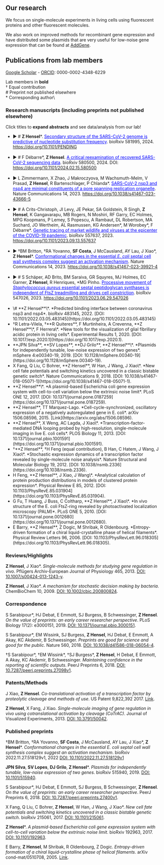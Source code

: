 ## Our research

We focus on single-molecule experiments in living cells using fluorescent proteins and other fluorescent molecules.

We also work on improved methods for recombinant gene expression and have distributed some plasmids that are very useful for low-noise gene expression that can be found at [AddGene](https://www.addgene.org/Zach_Hensel/).

## Publications from lab members

[Google Scholar](https://scholar.google.com/citations?user=QwsENLQAAAAJ&hl=en) - [ORCID](https://orcid.org/0000-0002-4348-6229): 0000-0002-4348-6229

Lab members in **bold**\
† Equal contribution\
\# Preprint not published elsewhere\
\* Corresponding author\

### Research manuscripts (including preprints not published elsewhere)

Click titles to **expand abstracts** and see data/analysis from our lab!

<ul markdown="1">
<li markdown="1">
<details markdown="1">
<summary># <b>Z Hensel</b>*. <span>Secondary structure of the SARS-CoV-2 genome is predictive of nucleotide substitution frequency</span>. bioRxiv 581995, 2024. <a href="https://doi.org/10.1101/PENDING">https://doi.org/10.1101/PENDING</a></summary>

<img src="image/research/1709074436982.png" width="450" />

**Abstract**: Accurate estimation of the effects of mutations on SARS-CoV-2 viral fitness can inform public-health responses such as vaccine development and predicting the impact of a new variant; it can also illuminate biological mechanisms including those underlying the emergence of variants of concern. Recently, Lan et al reported a high-quality model of SARS-CoV-2 secondary structure and its underlying dimethyl sulfate (DMS) reactivity data. I investigated whether secondary structure can explain some variability in the frequency of observing different nucleotide substitutions across millions of patient sequences in the SARS-CoV-2 phylogenetic tree. Nucleotide basepairing was compared to the estimated “mutational fitness” of substitutions, a measurement of the difference between a substitution’s observed and expected frequency that is correlated with other estimates of viral fitness. This comparison revealed that secondary structure is often predictive of substitution frequency, with significant decreases in substitution frequencies at basepaired positions. Focusing on the mutational fitness of C→T, the most common type of substitution, I describe C→T substitutions at basepaired positions that characterize major SARS-CoV-2 variants; such mutations may have a greater impact on fitness than appreciated when considering substitution frequency alone.

</details>
</li><br>

<li markdown="1">
<details markdown="1">
<summary># F Débarre*, <b>Z Hensel</b>. <span>A critical reexamination of recovered SARS-CoV-2 sequencing data</span>. bioRxiv 580500, 2024. DOI: <a href="https://doi.org/10.1101/2024.02.15.580500">https://doi.org/10.1101/2024.02.15.580500</a></summary>

<img src="image/research/1709075305862.png" width=300 />

**Abstract**: SARS-CoV-2 genomes collected at the onset of the Covid-19 pandemic are valuable because they could help understand how the virus entered the human population. In 2021, Jesse Bloom reported on the recovery of a dataset of raw sequencing reads that had been removed from the NCBI SRA database at the request of the data generators, a scientific team at Wuhan University (Wang et al., 2020b). Bloom suggested that the data may have been removed in order to obfuscate the origin of SARS-CoV-2, and he questioned the generating authors' statements that the samples had been collected on and after January 30, 2020. Here, we show that sample collection dates were published in 2020 by Wang et al. together with the sequencing reads, and match the dates given by the authors in 2021. We examine mutations in these sequences and confirm that they are entirely consistent with the previously known genetic diversity of SARS-CoV-2 of late January 2020. Finally, we explain how an apparent phylogenetic rooting paradox described by Bloom was resolved by subsequent analysis. Our reanalysis demonstrates that allegations of cover-up or of metadata manipulation were unwarranted.

</details>
</li><br>

<li markdown="1">
<details markdown="1">
<summary>L Zimmermann, X Zhao, J Makroczyova, M Wachsmuth-Melm, V Prasad, <b>Z Hensel</b>,  R Bartenschlager, P Chlanda*. <span>SARS-CoV-2 nsp3 and nsp4 are minimal constituents of a pore spanning replication organelle</span>. Nature Communications 14, 2023. <a href="https://doi.org/10.1038/s41467-023-43666-5">https://doi.org/10.1038/s41467-023-43666-5</a></summary>

<img src="image/research/1709080234066.png" width=300 />

**Abstract**: Coronavirus replication is associated with the remodeling of cellular membranes, resulting in the formation of double-membrane vesicles (DMVs). A DMV-spanning pore was identified as a putative portal for viral RNA. However, the exact components and the structure of the SARS-CoV-2 DMV pore remain to be determined. Here, we investigate the structure of the DMV pore by in situ cryo-electron tomography combined with subtomogram averaging. We identify non-structural protein (nsp) 3 and 4 as minimal components required for the formation of a DMV-spanning pore, which is dependent on nsp3-4 proteolytic cleavage. In addition, we show that Mac2-Mac3-DPUP-Ubl2 domains are critical for nsp3 oligomerization and crown integrity which influences membrane curvature required for biogenesis of DMVs. Altogether, SARS-CoV-2 nsp3-4 have a dual role by driving the biogenesis of replication organelles and assembly of DMV-spanning pores which we propose here to term replicopores.

</details>
</li><br>

<li markdown="1">
<details markdown="1">
<summary># A Crits-Christoph, JI Levy, JE Pekar, SA Goldstein, R Singh, <b>Z Hensel</b>, K Gangavarapu, MB Rogers, N Moshiri, RF Garry, EC Holmes, MPG Koopmans, P Lemey, S Popescu, A Rambaut, DL Robertson, MA Suchard, JO Wertheim, AL Rasmussen, KG Andersen*, M Worobey*, F Débarre*. <span>Genetic tracing of market wildlife and viruses at the epicenter of the COVID-19 pandemic</span>. bioRxiv 557637, 2023. <a href="https://doi.org/10.1101/2023.09.13.557637">https://doi.org/10.1101/2023.09.13.557637</a></summary>

<img src="image/research/1709141225200.png" width=450 />

**Abstract**: Zoonotic spillovers of viruses have occurred through the animal trade worldwide. The start of the COVID-19 pandemic was traced epidemiologically to the Huanan Wholesale Seafood Market, the site with the most reported wildlife vendors in the city of Wuhan, China. Here, we analyze publicly available qPCR and sequencing data from environmental samples collected in the Huanan market in early 2020. We demonstrate that the SARS-CoV-2 genetic diversity linked to this market is consistent with market emergence, and find increased SARS-CoV-2 positivity near and within a particular wildlife stall. We identify wildlife DNA in all SARS-CoV-2 positive samples from this stall. This includes species such as civets, bamboo rats, porcupines, hedgehogs, and one species, raccoon dogs, known to be capable of SARS-CoV-2 transmission. We also detect other animal viruses that infect raccoon dogs, civets, and bamboo rats. Combining metagenomic and phylogenetic approaches, we recover genotypes of market animals and compare them to those from other markets. This analysis provides the genetic basis for a short list of potential intermediate hosts of SARS-CoV-2 to prioritize for retrospective serological testing and viral sampling.

</details>
</li><br>

<li markdown="1">
<details markdown="1">
<summary>†BM Britton, †RA Yovanno, <b>SF Costa</b>,  J McCausland,  AY Lau,  J Xiao*, <b>Z Hensel</b>*. <span>Conformational changes in the essential <i>E. coli</i> septal cell wall synthesis complex suggest an activation mechanism</span>. Nature Communications 14, 2023. <a href="https://doi.org/10.1038/s41467-023-39921-4">https://doi.org/10.1038/s41467-023-39921-4</a></summary>

<img src="image/research/1709141406828.png" width=550 />

**Abstract**: The bacterial divisome is a macromolecular machine composed of more than 30 proteins that controls cell wall constriction during division. Here, we present a model of the structure and dynamics of the core complex of the *E. coli* divisome, supported by a combination of structure prediction, molecular dynamics simulation, single-molecule imaging, and mutagenesis. We focus on the septal cell wall synthase complex formed by FtsW and FtsI, and its regulators FtsQ, FtsL, FtsB, and FtsN. The results indicate extensive interactions in four regions in the periplasmic domains of the complex. FtsQ, FtsL, and FtsB support FtsI in an extended conformation, with the FtsI transpeptidase domain lifted away from the membrane through interactions among the C-terminal domains. FtsN binds between FtsI and FtsL in a region rich in residues with superfission (activating) and dominant negative (inhibitory) mutations. Mutagenesis experiments and simulations suggest that the essential domain of FtsN links FtsI and FtsL together, potentially modulating interactions between the anchor-loop of FtsI and the putative catalytic cavity of FtsW, thus suggesting a mechanism of how FtsN activates the cell wall synthesis activities of FtsW and FtsI.

</details>
</li><br>

<li markdown="1">
<details markdown="1">
<summary># S Schäper, AD Brito, BM Saraiva, GR Squyres, MJ Holmes, EC Garner, <b>Z Hensel</b>, R Henriques, *MG Pinho. <span>Processive movement of <i>Staphylococcus aureus</i> essential septal peptidoglycan synthases is independent of FtsZ treadmilling and drives cell constriction</span>. bioRxiv 547026, 2023. <a href="https://doi.org/10.1101/2023.06.29.547026">https://doi.org/10.1101/2023.06.29.547026</a></summary>

<img src="image/research/1709141678947.png" width=400 />

**Abstract**: Bacterial cell division is mediated by the tubulin-homolog FtsZ, which recruits peptidoglycan (PG) synthesis enzymes to the division site. Septal PG synthases promote inward growth of the division septum, but the mechanisms governing the spatiotemporal regulation of these enzymes are poorly understood. Recent studies on various organisms have proposed different models for the relationship between the movement and activity of septum-specific PG synthases and FtsZ treadmilling. Here, we studied the movement dynamics of conserved cell division proteins relative to the rates of septum constriction and FtsZ treadmilling in the Gram-positive pathogen *Staphylococcus aureus*. The septal PG synthesis enzyme complex FtsW/PBP1 and its putative activator protein, DivIB, moved processively, around the division site, with the same velocity. Impairing FtsZ treadmilling did not affect FtsW and DivIB velocities or septum constriction rates. Contrarily, inhibition of PG synthesis slowed down or completely stopped both septum constriction and the directional movement of FtsW/PBP1 and DivIB. Our findings support a model for *S. aureus* in which a single population of processively moving FtsW/PBP1 remains associated with DivIB to drive cell constriction independently of treadmilling FtsZ filaments.

![1709141678947](image/research/1709141678947.png)

</details>
</li><br>

<li markdown="1">
\# **Z Hensel**\*.
*Predicted binding interface between coronavirus nsp3 and nsp4*.
bioRxiv 483145, 2022.
[DOI: 10.1101/2022.03.05.483145](https://doi.org/10.1101/2022.03.05.483145)
</li>

<li markdown="1">
†R Letra-Vilela, †**R Quiteres**, F Murtinheira, A Crevenna, **Z Hensel**\*, F Herrera\*.
*New tools for the visualization of glial fibrillary acidic protein in living cells*.
Experimental Results 1, 2020.
[DOI: 10.1017/exp.2020.1](https://doi.org/10.1017/exp.2020.1).
</li>

<li markdown="1">
**JPN Silva**, **SV Lopes**,  **DJ Grilo**,  **Z Hensel**\*.
*Plasmids for independently tunable, low-noise expression of two genes*.
mSphere 4:e00340-19, 2019.
[DOI: 10.1128/mSphere.00340-19](https://doi.org/10.1128/mSphere.00340-19).
</li>

<li markdown="1">
X Fang, Q Liu, C Bohrer, **Z Hensel**, W Han, J Wang, J Xiao\*.
*New cell fate potentials and switching kinetics uncovered in a classic bistable genetic switch*.
Nature Communications 9, 2018.
[DOI: 10.1038/s41467-018-05071-1](https://doi.org/10.1038/s41467-018-05071-1).
</li>

<li markdown="1">
**Z Hensel**\*.
*A plasmid-based Escherichia coli gene expression system with cell-to-cell variation below the extrinsic noise limit*.
PLoS ONE 12, 2017.
[DOI: 10.1371/journal.pone.0187259](https://doi.org/10.1371/journal.pone.0187259).
</li>

<li markdown="1">
**Z Hensel**, TT Marquez-Lago.
*Cell-cycle-synchronized, oscillatory expression of a negatively autoregulated gene in E. coli*.
arXiv 1506.08596, 2015.
[Link](https://arxiv.org/abs/1506.08596).
</li>

<li markdown="1">
**Z Hensel**, X Weng, AC Lagda, J Xiao\*.
*Transcription-factor-mediated DNA looping probed by high-resolution, single-molecule imaging in live E. coli cells*.
PLOS Biology 11, 2013.
[DOI: 10.1371/journal.pbio.1001591](https://doi.org/10.1371/journal.pbio.1001591).
</li>

<li markdown="1">
†**Z Hensel**, †H Feng (equal contribution), B Han, C Hatem, J Wang, J Xiao\*.
*Stochastic expression dynamics of a transcription factor revealed by single-molecule noise analysis*.
Nature Structural and Molecular Biology 19, 2012.
[DOI: 10.1038/nsmb.2336](https://doi.org/10.1038/nsmb.2336).
</li>

<li markdown="1">
H Feng, **Z Hensel**, J Xiao, J Wang\*.
*Analytical calculation of protein production distributions in models of clustered protein expression*.
Physical Review E 85, 2012.
[DOI: 10.1103/PhysRevE.85.031904](https://doi.org/10.1103/PhysRevE.85.031904).
</li>

<li markdown="1">
G Fu, T Huang, J Buss, C Coltharp, **Z Hensel**, J Xiao\*.
*In vivo structure of the E. coli FtsZ-ring revealed by photoactivated localization microscopy (PALM)*.
PLoS ONE 5, 2010.
[DOI: 10.1371/journal.pone.0012680](https://doi.org/10.1371/journal.pone.0012680).
</li>

<li markdown="1">
E Barry, **Z Hensel**, Z Dogic, M Shribak, R Oldenbourg.
*Entropy-driven formation of a chiral liquid-crystalline phase of helical filaments*.
Physical Review Letters 96, 2006.
[DOI: 10.1103/PhysRevLett.96.018305](https://doi.org/10.1103/PhysRevLett.96.018305).
</li>
</ul>

### Reviews/Highlights

**Z Hensel**, J Xiao\*.
*Single-molecule methods for studying gene regulation in vivo*.
Pflügers Archiv-European Journal of Physiology 465, 2013.
[DOI: 10.1007/s00424-013-1243-y](https://doi.org/10.1007/s00424-013-1243-y).

**Z Hensel**, J Xiao\*.
*A mechanism for stochastic decision making by bacteria*.
ChemBioChem 10, 2009.
[DOI: 10.1002/cbic.200800824](https://doi.org/10.1002/cbic.200800824).

### Correspondence

S Sarabipour\*, HJ Debat, E Emmott, SJ Burgess, B Schwessinger, **Z Hensel**.
*On the value of preprints: an early career researcher perspective*.
PLoS Biology 17(2): e3000151, 2019.
[DOI: 10.1371/journal.pbio.3000151](https://doi.org/10.1371/journal.pbio.3000151).

S Sarabipour\*, EM Wissink, SJ Burgess, **Z Hensel**, HJ Debat, E Emmott, A Akay, KC Akdemir, B Schwessinger.
*Preprints are good for science and good for the public*.
Nature 560, 2018.
[DOI: 10.1038/d41586-018-06054-4](https://doi.org/10.1038/d41586-018-06054-4).

†S Sarabipour\*, †EM Wissink\*, †SJ Burgess\*, **Z Hensel**, H Debat, E Emmott, A Akay, KC Akdemir, B Schwessinger.
*Maintaining confidence in the reporting of scientific outputs*.
PeerJ Preprints 6, 2018.
[DOI: 10.7287/peerj.preprints.27098v1](https://doi.org/10.7287/peerj.preprints.27098v1).

### Patents/Methods

J Xiao, **Z Hensel**.
*Co-translational activation of a transcription factor by proteolytic cleavage and methods of use*.
US Patent 9,822,392 2017.
[Link](https://patents.google.com/patent/US9822392B2/en).

**Z Hensel**, X Fang, J Xiao.
*Single-molecule imaging of gene regulation in vivo using cotranslational activation by cleavage (CoTrAC)*.
Journal of Visualized Experiments, 2013.
[DOI: 10.3791/50042](https://doi.org/10.3791/50042).

### Published preprints

†BM Britton, †RA Yovanno, **SF Costa**,  J McCausland,  AY Lau,  J Xiao\*, **Z Hensel**\*.
*Conformational changes in the essential E. coli septal cell wall synthesis complex suggest an activation mechanism*.
bioRxiv 2022.11.27.518129v1, 2022
[DOI: 10.1101/2022.11.27.518129v1](https://doi.org/10.1101/2022.11.27.518129v1)

**JPN Silva**, **SV Lopes**,  **DJ Grilo**,  **Z Hensel**\*.
*Plasmids for independently tunable, low-noise expression of two genes*.
bioRxiv 515940, 2019.
[DOI: 10.1101/515940](https://doi.org/10.1101/515940).

S Sarabipour\*, HJ Debat, E Emmott, SJ Burgess, B Schwessinger, **Z Hensel**.
*On the value of preprints: an early career researcher perspective*.
PeerJ Preprints 6, 2018.
[DOI: 10.7287/peerj.preprints.27400v1](https://doi.org/10.7287/peerj.preprints.27400v1).

X Fang, Q Liu, C Bohrer, **Z Hensel**, W Han, J Wang, J Xiao\*.
*New cell fate potentials and switching kinetics uncovered in a classic bistable genetic switch*.
bioRxiv 215061, 2017.
[DOI: 10.1101/215061](https://doi.org/10.1101/215061).

**Z Hensel**\*.
*A plasmid-based Escherichia coli gene expression system with cell-to-cell variation below the extrinsic noise limit*.
bioRxiv 192963, 2017.
[DOI: 10.1101/192963](https://doi.org/10.1101/192963).

E Barry, **Z Hensel**, M Shribak, R Oldenbourg, Z Dogic.
*Entropy-driven formation of a chiral liquid-crystalline phase of helical filaments*.
arXiv cond-mat/0510708, 2005.
[Link](https://arxiv.org/abs/cond-mat/0510708).

<style>
span {
     cursor:pointer;
     color:blue;
     text-decoration:underline;
}
summary {
  list-style-type: '▶️ ';
} 
details[open] > summary {
  list-style-type: '◀️ ';
}

</style>
